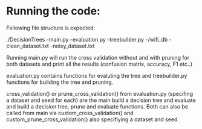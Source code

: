 # Running the code:

Following file structure is expected:

./DecisionTrees
  -main.py
  -evaluation.py
  -treebuilder.py
  -/wifi_db
    -clean_dataset.txt
    -noisy_dataset.txt


Running main.py will run the cross validation without and with pruning for both datasets and print all the results (confusion matrix, accuracy, F1 etc..) 

evaluation.py contains functions for evaluting the tree and treebuilder.py functions for building the tree and pruning. 

cross_validation() or prune_cross_validation() from evaluation.py (specifing a dataset and seed for each) are the main build a decision tree and evaluate and build a decision tree, prune and evaluate functions. Both can also be called from main via custom_cross_validation() and custom_prune_cross_validation() also specifiying a dataset and seed.
